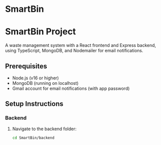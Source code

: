 # SmartBin
# SmartBin Project

A waste management system with a React frontend and Express backend, using TypeScript, MongoDB, and Nodemailer for email notifications.

## Prerequisites
- Node.js (v16 or higher)
- MongoDB (running on localhost)
- Gmail account for email notifications (with app password)

## Setup Instructions

### Backend
1. Navigate to the backend folder:
   ```bash
   cd SmartBin/backend